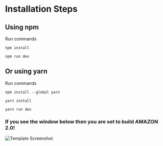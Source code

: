 # Installation Steps

## Using npm

Run commands

```npm install```


```npm run dev```


## Or using yarn

Run commands 

```npm install --global yarn```

```yarn install```

```yarn run dev```


### If you see the window below then you are set to build AMAZON 2.0!

![Template Screenshot](TemplateScreenshot.jpg?raw=true "Template Screenshot")
